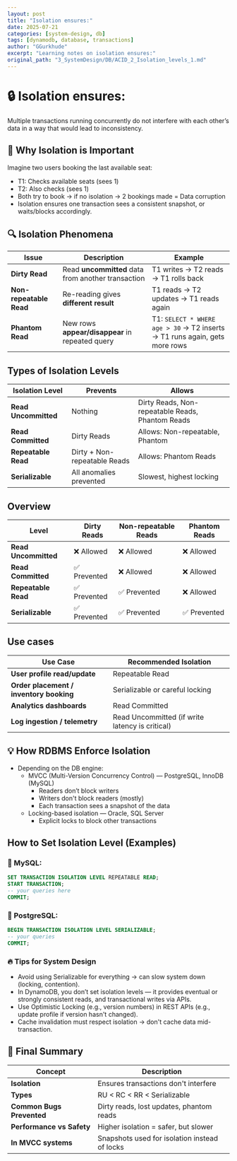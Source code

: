 ```yaml
---
layout: post
title: "Isolation ensures:"
date: 2025-07-21
categories: [system-design, db]
tags: [dynamodb, database, transactions]
author: "GGurkhude"
excerpt: "Learning notes on isolation ensures:"
original_path: "3_SystemDesign/DB/ACID_2_Isolation_levels_1.md"
---
```



# 🔒 Isolation ensures:
Multiple transactions running concurrently do not interfere with each other’s data in a way that would lead to inconsistency.

## 🎯 Why Isolation is Important
Imagine two users booking the last available seat:

- T1: Checks available seats (sees 1)
- T2: Also checks (sees 1)
- Both try to book → if no isolation → 2 bookings made = Data corruption
- Isolation ensures one transaction sees a consistent snapshot, or waits/blocks accordingly.

## 🔍 Isolation Phenomena

| Issue                   | Description                                        | Example                                                                    |
| ----------------------- | -------------------------------------------------- | -------------------------------------------------------------------------- |
| **Dirty Read**          | Read **uncommitted** data from another transaction | T1 writes → T2 reads → T1 rolls back                                       |
| **Non-repeatable Read** | Re-reading gives **different result**              | T1 reads → T2 updates → T1 reads again                                     |
| **Phantom Read**        | New rows **appear/disappear** in repeated query    | T1: `SELECT * WHERE age > 30` → T2 inserts → T1 runs again, gets more rows |


## Types of Isolation Levels

| Isolation Level      | Prevents                     | Allows                                           |
| -------------------- | ---------------------------- | ------------------------------------------------ |
| **Read Uncommitted** | Nothing                      | Dirty Reads, Non-repeatable Reads, Phantom Reads |
| **Read Committed**   | Dirty Reads                  | Allows: Non-repeatable, Phantom                  |
| **Repeatable Read**  | Dirty + Non-repeatable Reads | Allows: Phantom Reads                            |
| **Serializable**     | All anomalies prevented      | Slowest, highest locking                         |



## Overview

| Level                | Dirty Reads | Non-repeatable Reads | Phantom Reads |
| -------------------- | ----------- | -------------------- | ------------- |
| **Read Uncommitted** | ❌ Allowed   | ❌ Allowed            | ❌ Allowed     |
| **Read Committed**   | ✅ Prevented | ❌ Allowed            | ❌ Allowed     |
| **Repeatable Read**  | ✅ Prevented | ✅ Prevented          | ❌ Allowed     |
| **Serializable**     | ✅ Prevented | ✅ Prevented          | ✅ Prevented   |

## Use cases

| Use Case                                | Recommended Isolation                           |
| --------------------------------------- | ----------------------------------------------- |
| **User profile read/update**            | Repeatable Read                                 |
| **Order placement / inventory booking** | Serializable or careful locking                 |
| **Analytics dashboards**                | Read Committed                                  |
| **Log ingestion / telemetry**           | Read Uncommitted (if write latency is critical) |

## 💡 How RDBMS Enforce Isolation
- Depending on the DB engine:
    - MVCC (Multi-Version Concurrency Control) — PostgreSQL, InnoDB (MySQL)
        - Readers don’t block writers
        - Writers don't block readers (mostly)
        - Each transaction sees a snapshot of the data
    - Locking-based isolation — Oracle, SQL Server
        - Explicit locks to block other transactions

## How to Set Isolation Level (Examples)
### 🧵 MySQL:
```sql
SET TRANSACTION ISOLATION LEVEL REPEATABLE READ;
START TRANSACTION;
-- your queries here
COMMIT;
```

### 🧵 PostgreSQL:
```sql
BEGIN TRANSACTION ISOLATION LEVEL SERIALIZABLE;
-- your queries
COMMIT;
```

### 🔥 Tips for System Design
- Avoid using Serializable for everything → can slow system down (locking, contention).
- In DynamoDB, you don’t set isolation levels — it provides eventual or strongly consistent reads, and transactional writes via APIs.
- Use Optimistic Locking (e.g., version numbers) in REST APIs (e.g., update profile if version hasn't changed).
- Cache invalidation must respect isolation → don't cache data mid-transaction.

## 🧠 Final Summary

| Concept                   | Description                                   |
| ------------------------- | --------------------------------------------- |
| **Isolation**             | Ensures transactions don't interfere          |
| **Types**                 | RU < RC < RR < Serializable                   |
| **Common Bugs Prevented** | Dirty reads, lost updates, phantom reads      |
| **Performance vs Safety** | Higher isolation = safer, but slower          |
| **In MVCC systems**       | Snapshots used for isolation instead of locks |

